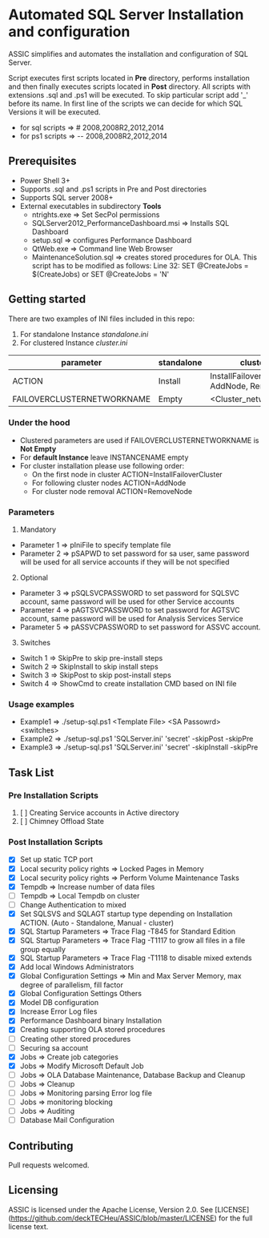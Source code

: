 # Automated SQL Server Installation and configuration #

ASSIC simplifies and automates the installation and configuration of SQL Server.

Script executes first scripts located in **Pre** directory, performs installation and then finally executes scripts located in **Post** directory.
All scripts with extensions .sql and .ps1 will be executed. To skip particular script add '\_' before its name.
In first line of the scripts we can decide for which SQL Versions it will be executed.

* for sql scripts => \# 2008,2008R2,2012,2014
* for ps1 scripts => -- 2008,2008R2,2012,2014

## Prerequisites ##

* Power Shell 3+
* Supports .sql and .ps1 scripts in Pre and Post directories
* Supports SQL server 2008+
* External executables in subdirectory **Tools**
  * ntrights.exe => Set SecPol permissions
  * SQLServer2012_PerformanceDashboard.msi => Installs SQL Dashboard
  * setup.sql => configures Performance Dashboard
  * QtWeb.exe => Command line Web Browser
  * MaintenanceSolution.sql => creates stored procedures for OLA. This script has to be modified as follows:
  Line 32: SET @CreateJobs 		 = $(CreateJobs)
  or
  SET @CreateJobs 		 = 'N'

## Getting started ##

There are two examples of INI files included in this repo:

1. For standalone Instance *standalone.ini*
2. For clustered Instance *cluster.ini*

parameter | standalone | clustered
---------- | ---------- | ----------
ACTION | Install | InstallFailoverCluster, AddNode, RemoveNode
FAILOVERCLUSTERNETWORKNAME | Empty | \<Cluster_network_name>

### Under the hood ###

* Clustered parameters are used if FAILOVERCLUSTERNETWORKNAME is **Not Empty**
* For **default Instance** leave INSTANCENAME empty
* For cluster installation please use following order:
  * On the first node in cluster ACTION=InstallFailoverCluster
  * For following cluster nodes ACTION=AddNode
  * For cluster node removal ACTION=RemoveNode

### Parameters ###

1. Mandatory

  * Parameter 1 => pIniFile to specify template file
  * Parameter 2 => pSAPWD to set password for sa user, same password will be used for all service accounts if they will be not specified

2. Optional

  * Parameter 3 => pSQLSVCPASSWORD to set password for SQLSVC account, same password will be used for other Service accounts
  * Parameter 4 => pAGTSVCPASSWORD to set password for AGTSVC account, same password will be used for Analysis Services Service
  * Parameter 5 => pASSVCPASSWORD to set password for ASSVC account.

3. Switches

  * Switch 1 => SkipPre to skip pre-install steps
  * Switch 2 => SkipInstall to skip install steps
  * Switch 3 => SkipPost to skip post-install steps
  * Switch 4 => ShowCmd to create installation CMD based on INI file

### Usage examples ###

  * Example1 => ./setup-sql.ps1 \<Template File> \<SA Passowrd> \<switches>
  * Example2 => ./setup-sql.ps1 'SQLServer.ini' 'secret' -skipPost -skipPre
  * Example3 => ./setup-sql.ps1 'SQLServer.ini' 'secret' -skipInstall -skipPre

## Task List

### Pre Installation Scripts

1. [ ] Creating Service accounts in Active directory
2. [ ] Chimney Offload State

### Post Installation Scripts

  * [x] Set up static TCP port
  * [x] Local security policy rights => Locked Pages in Memory
  * [x] Local security policy rights => Perform Volume Maintenance Tasks
  * [x] Tempdb => Increase number of data files
  * [ ] Tempdb => Local Tempdb on cluster
  * [ ] Change Authentication to mixed
  * [x] Set SQLSVS and SQLAGT startup type depending on Installation ACTION. (Auto - Standalone, Manual - cluster)
  * [x] SQL Startup Parameters => Trace Flag -T845 for Standard Edition
  * [x] SQL Startup Parameters => Trace Flag -T1117 to grow all files in a file group equally
  * [x] SQL Startup Parameters => Trace Flag -T1118 to disable mixed extends
  * [x] Add local Windows Administrators
  * [x] Global Configuration Settings => Min and Max Server Memory, max degree of parallelism, fill factor
  * [x] Global Configuration Settings Others
  * [x] Model DB configuration
  * [x] Increase Error Log files  
  * [x] Performance Dashboard binary Installation
  * [x] Creating supporting OLA stored procedures
  * [ ] Creating other stored procedures
  * [ ] Securing sa account
  * [x] Jobs => Create job categories
  * [x] Jobs => Modify Microsoft Default Job
  * [ ] Jobs => OLA Database Maintenance, Database Backup and Cleanup
  * [ ] Jobs => Cleanup
  * [ ] Jobs => Monitoring parsing Error log file
  * [ ] Jobs => monitoring blocking
  * [ ] Jobs => Auditing
  * [ ] Database Mail Configuration

## Contributing ##

Pull requests welcomed.

## Licensing ##

ASSIC is licensed under the Apache License, Version 2.0. See [LICENSE] (https://github.com/deckTECHeu/ASSIC/blob/master/LICENSE) for the full license text.
